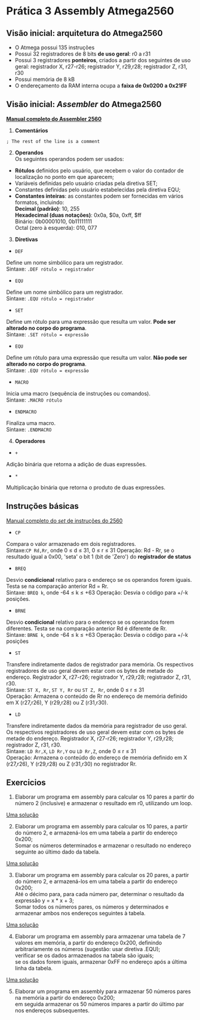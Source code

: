 # Prática 3 Assembly Atmega2560 

## Visão inicial: arquitetura do Atmega2560

- O Atmega possui 135 instruções
- Possui 32 registradores de 8 bits **de uso geral**: r0 a r31
- Possui 3 registradores **ponteiros**, criados a partir dos seguintes de uso geral: registrador X, r27-r26; registrador Y, r29,r28; registrador Z, r31, r30
- Possui memória de 8 kB
- O endereçamento da RAM interna ocupa a **faixa de 0x0200 a 0x21FF**

## Visão inicial: *Assembler* do Atmega2560

**[Manual completo do Assembler 2560](https://ww1.microchip.com/downloads/en/DeviceDoc/40001917A.pdf)**

1. **Comentários**  

```
; The rest of the line is a comment
```

2. **Operandos**  
Os seguintes operandos podem ser usados:

- **Rótulos** definidos pelo usuário, que recebem o valor do contador de localização no ponto em que aparecem;  
- Variáveis definidas pelo usuário criadas pela diretiva SET;  
- Constantes definidas pelo usuário estabelecidas pela diretiva EQU;  
- **Constantes inteiras**: as constantes podem ser fornecidas em vários formatos, incluindo:  
**Decimal (padrão)**: 10, 255  
**Hexadecimal (duas notações)**: 0x0a, $0a, 0xff, $ff  
Binário: 0b00001010, 0b11111111  
Octal (zero à esquerda): 010, 077  

3. **Diretivas**

- `DEF`

Define um nome simbólico para um registrador.   
Sintaxe: `.DEF rótulo = registrador`

- `EQU`

Define um nome simbólico para um registrador.   
Sintaxe: `.EQU rótulo = registrador`

- `SET`

Define um rótulo para uma expressão que resulta um valor. **Pode ser alterado no corpo do programa**.  
Sintaxe: `.SET rótulo = expressão`

- `EQU`

Define um rótulo para uma expressão que resulta um valor. **Não pode ser alterado no corpo do programa**.  
Sintaxe: `.EQU rótulo = expressão`

- `MACRO`

Inicia uma macro (sequência de instruções ou comandos).  
Sintaxe: `.MACRO rótulo`

- `ENDMACRO`

Finaliza uma macro.  
Sintaxe: `.ENDMACRO`

4. **Operadores**

- `+`

Adição binária que retorna a adição de duas expressões.  

- `*`

Multiplicação binária que retorna o produto de duas expressões.


## Instruções básicas

[Manual completo do *set* de instruções do 2560](https://ww1.microchip.com/downloads/en/DeviceDoc/AVR-Instruction-Set-Manual-DS40002198A.pdf)

- `CP`

Compara o valor armazenado em dois registradores.    
Sintaxe:`CP Rd,Rr`, onde 0 ≤ d ≤ 31, 0 ≤ r ≤ 31
Operação: Rd - Rr, se o resultado igual a 0x00, 'seta' o bit 1 (bit de 'Zero') do **registrador de status**

- `BREQ`

Desvio **condicional** relativo para o endereço se os operandos forem iguais. Testa se na comparação anterior Rd = Rr.    
Sintaxe: `BREQ k`, onde -64 ≤ k ≤ +63
Operação: Desvia o código para +/-k posições.  

- `BRNE`

Desvio **condicional** relativo para o endereço se os operandos forem diferentes. Testa se na comparação anterior Rd é diferente de Rr.   
Sintaxe: `BRNE k`, onde -64 ≤ k ≤ +63
Operação: Desvia o código para +/-k posições

- `ST`

Transfere indiretamente dados de registrador para memória. Os respectivos registradores de uso geral devem estar com os bytes de metade do endereço.   Registrador X, r27-r26; registrador Y, r29,r28; registrador Z, r31, r30.    
Sintaxe: `ST X, Rr`, `ST Y, Rr` ou `ST Z, Rr`, onde 0 ≤ r ≤ 31  
Operação: Armazena o conteúdo de Rr no endereço de memória definido em X (r27,r26), Y (r29,r28) ou Z (r31,r30).  

- `LD`

Transfere indiretamente dados da memória para registrador de uso geral. Os respectivos registradores de uso geral devem estar com os bytes de metade do endereço. Registrador X, r27-r26; registrador Y, r29,r28; registrador Z, r31, r30.    
Sintaxe: `LD Rr,X`, `LD Rr,Y` ou `LD Rr,Z`, onde 0 ≤ r ≤ 31  
Operação: Armazena o conteúdo do endereço de memória definido em X (r27,r26), Y (r29,r28) ou Z (r31,r30) no registrador Rr.  

## Exercicios

1. Elaborar um programa em assembly para calcular os 10 pares a partir do número 2 (inclusive) e armazenar o resultado em r0, utilizando um loop.

[Uma solução](https://github.com/claytonjasilva/prog_exemplos/blob/main/linguagem_assembly_asm/pratica_assembly3_ex1.asm)

2. Elaborar um programa em assembly para calcular os 10 pares, a partir do número 2, e armazená-los em uma tabela a partir do endereço 0x200;  
Somar os números determinados e armazenar o resultado no endereço seguinte ao último dado da tabela.

[Uma solução](https://github.com/claytonjasilva/prog_exemplos/blob/main/linguagem_assembly_asm/pratica_assembly3_ex2.asm)

3. Elaborar um programa em assembly para calcular os 20 pares, a partir do número 2, e armazená-los em uma tabela a partir do endereço 0x200;  
Até o décimo para, para cada número par, determinar o resultado da expressão y = x * x + 3;  
Somar todos os números pares, os números y determinados e armazenar ambos nos endereços seguintes à tabela.

[Uma solução](https://github.com/claytonjasilva/prog_exemplos/blob/main/linguagem_assembly_asm/pratica_assembly3_ex3.asm)

4. Elaborar um programa em assembly para armazenar uma tabela de 7 valores em memória, a partir do endereço 0x200, definindo arbitrariamente os números (sugestão: usar diretiva .EQU);  
verificar se os dados armazenados na tabela são iguais;  
se os dados forem iguais, armazenar 0xFF no endereço após a última linha da tabela.

[Uma solução](https://github.com/claytonjasilva/prog_exemplos/blob/main/assembly/assembly2.asm)   

5. Elaborar um programa em assembly para armazenar 50 números pares na memória a partir do endereço 0x200;   
em seguida armazenar os 50 números impares a partir do último par nos endereços subsequentes.
